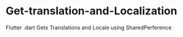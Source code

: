 # Get-translation-and-Localization
Flutter .dart Getx Translations and Locale using SharedPerference
